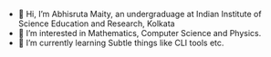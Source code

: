 - 👋 Hi, I’m Abhisruta Maity, an undergraduage at Indian Institute of Science Education and Research, Kolkata
- 👀 I’m interested in Mathematics, Computer Science and Physics.
- 🌱 I’m currently learning Subtle things like CLI tools etc.

<!---
abhisruta03/abhisruta03 is a ✨ special ✨ repository because its `README.md` (this file) appears on your GitHub profile.
You can click the Preview link to take a look at your changes.
--->
